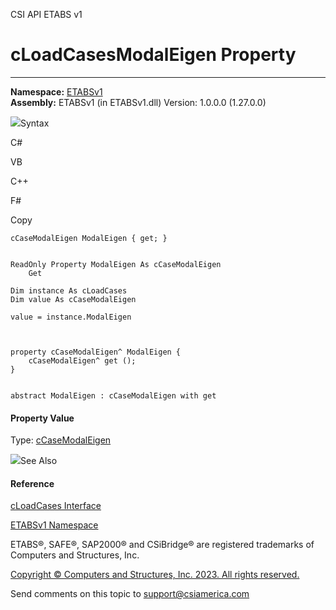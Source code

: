 ﻿

CSI API ETABS v1

# cLoadCasesModalEigen Property  
  
---  
  
**Namespace:** [ETABSv1](2780f1b8-2033-5289-2298-1cdb2a7508d9.htm)  
**Assembly:** ETABSv1 (in ETABSv1.dll) Version: 1.0.0.0 (1.27.0.0)

![](../icons/SectionExpanded.png)Syntax

C#

VB

C++

F#

Copy

    
    
    cCaseModalEigen ModalEigen { get; }
    
    
    ReadOnly Property ModalEigen As cCaseModalEigen
    	Get
    
    Dim instance As cLoadCases
    Dim value As cCaseModalEigen
    
    value = instance.ModalEigen
    
    
    
    property cCaseModalEigen^ ModalEigen {
    	cCaseModalEigen^ get ();
    }
    
    
    abstract ModalEigen : cCaseModalEigen with get
    

#### Property Value

Type: [cCaseModalEigen](ce70bec1-1d64-58a3-047b-ac9da596193f.htm)

![](../icons/SectionExpanded.png)See Also

#### Reference

[cLoadCases Interface](5af09358-fbf5-20ff-4d6c-6ebe67a3f1e4.htm)

[ETABSv1 Namespace](2780f1b8-2033-5289-2298-1cdb2a7508d9.htm)

ETABS®, SAFE®, SAP2000® and CSiBridge® are registered trademarks of Computers
and Structures, Inc.  

[Copyright © Computers and Structures, Inc. 2023. All rights
reserved.](http://www.csiamerica.com)

Send comments on this topic to
[support@csiamerica.com](mailto:support%40csiamerica.com?Subject=CSI%20API%20ETABS%20v1)

